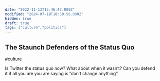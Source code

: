 ```yaml
---
date: "2022-11-13T15:46:47.000Z"
modified: "2024-07-18T18:30:56.000Z"
hidden: true
draft: true
tags: ["culture","politics"]
---
```

## The Staunch Defenders of the Status Quo

#culture

Is Twitter the status quo now? What about when it wasn’t? Can you defend it if all you are you are saying is “don’t change anything”
